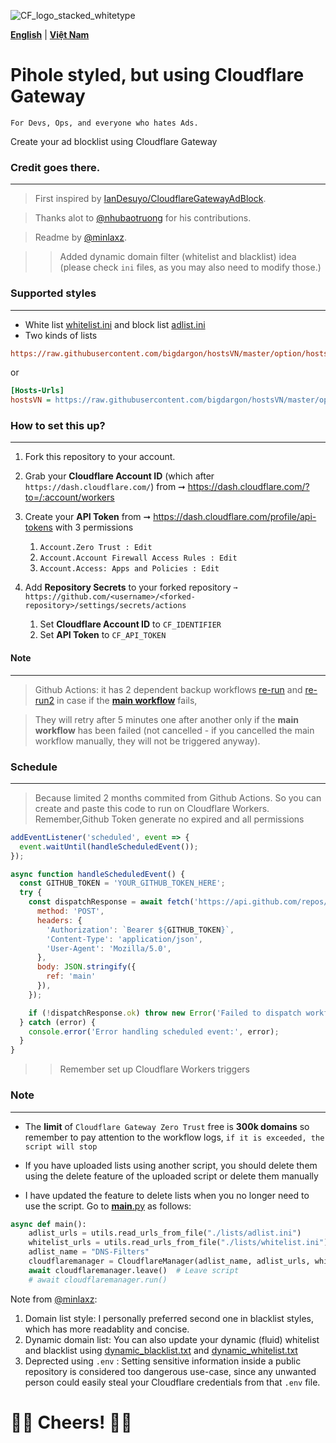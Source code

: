 ![CF_logo_stacked_whitetype](https://github.com/luxysiv/Cloudflare-Gateway-Pihole/assets/46205571/b8b7b12b-2fd8-4978-8e3c-2472a4167acb)

**[English](README.md)** | **[Việt Nam](docs/vi.md)**

# Pihole styled, but using Cloudflare Gateway
`For Devs, Ops, and everyone who hates Ads.`

Create your ad blocklist using Cloudflare Gateway

### Credit goes there.
---

> First inspired by [IanDesuyo/CloudflareGatewayAdBlock](https://github.com/IanDesuyo/CloudflareGatewayAdBlock).

> Thanks alot to [@nhubaotruong](https://github.com/nhubaotruong) for his contributions.

> Readme by [@minlaxz](https://github.com/minlaxz).

>> Added dynamic domain filter (whitelist and blacklist) idea (please check `ini` files, as you may also need to modify those.)

### Supported styles
---
* White list [whitelist.ini](./lists/whitelist.ini) and block list [adlist.ini](./lists/adlist.ini)
* Two kinds of lists

```ini
https://raw.githubusercontent.com/bigdargon/hostsVN/master/option/hosts-VN
```
or
```ini
[Hosts-Urls]
hostsVN = https://raw.githubusercontent.com/bigdargon/hostsVN/master/option/hosts-VN
```


### How to set this up?
---
1. Fork this repository to your account.
2. Grab your **Cloudflare Account ID** (which after `https://dash.cloudflare.com/`) from ➞ https://dash.cloudflare.com/?to=/:account/workers
3. Create your **API Token** from ➞ https://dash.cloudflare.com/profile/api-tokens with 3 permissions 
   1. `Account.Zero Trust : Edit` 
   2. `Account.Account Firewall Access Rules : Edit`
   3. `Account.Access: Apps and Policies : Edit`

4. Add **Repository Secrets** to your forked repository
`➞ https://github.com/<username>/<forked-repository>/settings/secrets/actions`
   1. Set **Cloudflare Account ID** to `CF_IDENTIFIER`
   2. Set **API Token** to `CF_API_TOKEN`


#### Note
---
> Github Actions: it has 2 dependent backup workflows [re-run](.github/workflows/re-run.yml) and [re-run2]([re-run](.github/workflows/re-run2.yml)) in case if the **[main workflow](.github/workflows/main.yml)** fails, 

> They will retry after 5 minutes one after another only if the **main workflow** has been failed (not cancelled - if you cancelled the main workflow manually, they will not be triggered anyway).

### Schedule 
---
> Because limited 2 months commited from Github Actions. So you can create and paste this code to run on Cloudflare Workers. Remember,Github Token generate no expired and all permissions
```javascript
addEventListener('scheduled', event => {
  event.waitUntil(handleScheduledEvent());
});

async function handleScheduledEvent() {
  const GITHUB_TOKEN = 'YOUR_GITHUB_TOKEN_HERE';
  try {
    const dispatchResponse = await fetch('https://api.github.com/repos/YOUR_USER_NAME/YOUR_REPO_NAME/actions/workflows/main.yml/dispatches', {
      method: 'POST',
      headers: {
        'Authorization': `Bearer ${GITHUB_TOKEN}`,
        'Content-Type': 'application/json',
        'User-Agent': 'Mozilla/5.0',
      },
      body: JSON.stringify({
        ref: 'main'
      }),
    });

    if (!dispatchResponse.ok) throw new Error('Failed to dispatch workflow');
  } catch (error) {
    console.error('Error handling scheduled event:', error);
  }
}
```
>> Remember set up Cloudflare Workers triggers

### Note
---
* The **limit** of `Cloudflare Gateway Zero Trust` free is **300k domains** so remember to pay attention to the workflow logs, `if it is exceeded, the script will stop`

* If you have uploaded lists using another script, you should delete them using the delete feature of the uploaded script or delete them manually

* I have updated the feature to delete lists when you no longer need to use the script. Go to [__main__.py](src/__main__.py) as follows:

```python
async def main():
    adlist_urls = utils.read_urls_from_file("./lists/adlist.ini")
    whitelist_urls = utils.read_urls_from_file("./lists/whitelist.ini")
    adlist_name = "DNS-Filters"
    cloudflaremanager = CloudflareManager(adlist_name, adlist_urls, whitelist_urls)
    await cloudflaremanager.leave()  # Leave script
    # await cloudflaremanager.run()
```

Note from [@minlaxz](https://github.com/minlaxz):
1. Domain list style: I personally preferred second one in blacklist styles, which has more readablity and concise.
2. Dynamic domain list: You can also update your dynamic (fluid) whitelist and blacklist using [dynamic_blacklist.txt](./lists/dynamic_blacklist.txt) and [dynamic_whitelist.txt](./lists/dynamic_whitelist.txt)
3. Deprected using `.env` : Setting sensitive information inside a public repository is considered too dangerous use-case, since any unwanted person could easily steal your Cloudflare credentials from that `.env` file.



 🥂🥂 Cheers! 🍻🍻
===
